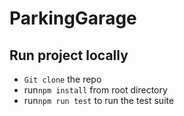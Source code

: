 # ParkingGarage

## Run project locally

* `Git clone` the repo
* run`npm install` from root directory
* run`npm run test` to run the test suite

